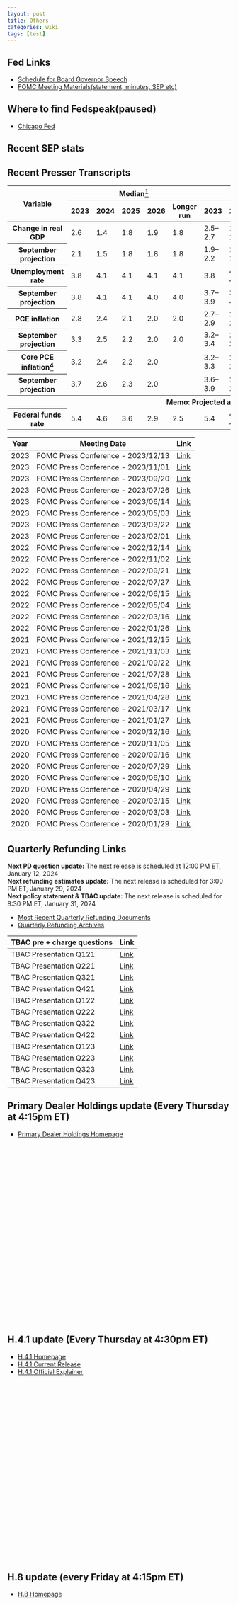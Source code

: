 ```yaml
---
layout: post
title: Others
categories: wiki
tags: [test]
---
```

## Fed Links
- [Schedule for Board Governor Speech](https://www.federalreserve.gov/newsevents/calendar.htm)  
- [FOMC Meeting Materials(statement, minutes, SEP etc)](https://www.federalreserve.gov/monetarypolicy/fomccalendars.htm)

## Where to find Fedspeak(paused)
- [Chicago Fed](https://www.chicagofed.org/utilities/about-us/office-of-the-president/office-of-the-president-media-appearances)

## Recent SEP stats
<div class="table-responsive">
  <table aria-labelledby="xt1 xt1p1b" class="pubtables" data-sticky-columns="1" data-sticky-rows="2">
  <thead>
  <tr>
  <th class="colhead" id="xt1a1" rowspan="2">Variable</th>
  <th class="colhead" colspan="5" id="xt1a2">Median<a href="#xt1p1f1" id="xt1p1f1r"><sup>1</sup></a></th>
  <th class="colhead" colspan="5" id="xt1a3">Central Tendency<a href="#xt1p1f2" id="xt1p1f2r"><sup>2</sup></a></th>
  <th class="colhead" colspan="5" id="xt1a4">Range<a href="#xt1p1f3" id="xt1p1f3r"><sup>3</sup></a></th>
  </tr>
  <tr>
  <th class="colhead" headers="xt1a2" id="xt1b1">2023</th>
  <th class="colhead" headers="xt1a2" id="xt1b2">2024</th>
  <th class="colhead" headers="xt1a2" id="xt1b3">2025</th>
  <th class="colhead" headers="xt1a2" id="xt1b4">2026</th>
  <th class="colhead" headers="xt1a2" id="xt1b5">Longer run</th>
  <th class="colhead" headers="xt1a3" id="xt1b6">2023</th>
  <th class="colhead" headers="xt1a3" id="xt1b7">2024</th>
  <th class="colhead" headers="xt1a3" id="xt1b8">2025</th>
  <th class="colhead" headers="xt1a3" id="xt1b9">2026</th>
  <th class="colhead" headers="xt1a3" id="xt1b10">Longer run</th>
  <th class="colhead" headers="xt1a4" id="xt1b11">2023</th>
  <th class="colhead" headers="xt1a4" id="xt1b12">2024</th>
  <th class="colhead" headers="xt1a4" id="xt1b13">2025</th>
  <th class="colhead" headers="xt1a4" id="xt1b14">2026</th>
  <th class="colhead" headers="xt1a4" id="xt1b15">Longer run</th>
  </tr>
  </thead>
  <tbody>
  <tr>
  <th class="stub" headers="xt1a1" id="xt1r1">Change in real GDP</th>
  <td class="data" headers="xt1a2 xt1b1 xt1r1">2.6</td>
  <td class="data" headers="xt1a2 xt1b2 xt1r1">1.4</td>
  <td class="data" headers="xt1a2 xt1b3 xt1r1">1.8</td>
  <td class="data" headers="xt1a2 xt1b4 xt1r1">1.9</td>
  <td class="data" headers="xt1a2 xt1b5 xt1r1">1.8</td>
  <td class="data" headers="xt1a3 xt1b6 xt1r1">2.5–2.7</td>
  <td class="data" headers="xt1a3 xt1b7 xt1r1">1.2–1.7</td>
  <td class="data" headers="xt1a3 xt1b8 xt1r1">1.5–2.0</td>
  <td class="data" headers="xt1a3 xt1b9 xt1r1">1.8–2.0</td>
  <td class="data" headers="xt1a3 xt1b10 xt1r1">1.7–2.0</td>
  <td class="data" headers="xt1a4 xt1b11 xt1r1">2.5–2.7</td>
  <td class="data" headers="xt1a4 xt1b12 xt1r1">0.8–2.5</td>
  <td class="data" headers="xt1a4 xt1b13 xt1r1">1.4–2.5</td>
  <td class="data" headers="xt1a4 xt1b14 xt1r1">1.6–2.5</td>
  <td class="data" headers="xt1a4 xt1b15 xt1r1">1.6–2.5</td>
  </tr>
  <tr>
  <th class="stub in1" headers="xt1a1 xt1r1" id="xt1r2">September projection</th>
  <td class="data" headers="xt1a2 xt1b1 xt1r1 xt1r2">2.1</td>
  <td class="data" headers="xt1a2 xt1b2 xt1r1 xt1r2">1.5</td>
  <td class="data" headers="xt1a2 xt1b3 xt1r1 xt1r2">1.8</td>
  <td class="data" headers="xt1a2 xt1b4 xt1r1 xt1r2">1.8</td>
  <td class="data" headers="xt1a2 xt1b5 xt1r1 xt1r2">1.8</td>
  <td class="data" headers="xt1a3 xt1b6 xt1r1 xt1r2">1.9–2.2</td>
  <td class="data" headers="xt1a3 xt1b7 xt1r1 xt1r2">1.2–1.8</td>
  <td class="data" headers="xt1a3 xt1b8 xt1r1 xt1r2">1.6–2.0</td>
  <td class="data" headers="xt1a3 xt1b9 xt1r1 xt1r2">1.7–2.0</td>
  <td class="data" headers="xt1a3 xt1b10 xt1r1 xt1r2">1.7–2.0</td>
  <td class="data" headers="xt1a4 xt1b11 xt1r1 xt1r2">1.8–2.6</td>
  <td class="data" headers="xt1a4 xt1b12 xt1r1 xt1r2">0.4–2.5</td>
  <td class="data" headers="xt1a4 xt1b13 xt1r1 xt1r2">1.4–2.5</td>
  <td class="data" headers="xt1a4 xt1b14 xt1r1 xt1r2">1.6–2.5</td>
  <td class="data" headers="xt1a4 xt1b15 xt1r1 xt1r2">1.6–2.5</td>
  </tr>
  <tr>
  <th class="stub" headers="xt1a1" id="xt1r3">Unemployment rate</th>
  <td class="data" headers="xt1a2 xt1b1 xt1r3">3.8</td>
  <td class="data" headers="xt1a2 xt1b2 xt1r3">4.1</td>
  <td class="data" headers="xt1a2 xt1b3 xt1r3">4.1</td>
  <td class="data" headers="xt1a2 xt1b4 xt1r3">4.1</td>
  <td class="data" headers="xt1a2 xt1b5 xt1r3">4.1</td>
  <td class="data" headers="xt1a3 xt1b6 xt1r3">3.8</td>
  <td class="data" headers="xt1a3 xt1b7 xt1r3">4.0–4.2</td>
  <td class="data" headers="xt1a3 xt1b8 xt1r3">4.0–4.2</td>
  <td class="data" headers="xt1a3 xt1b9 xt1r3">3.9–4.3</td>
  <td class="data" headers="xt1a3 xt1b10 xt1r3">3.8–4.3</td>
  <td class="data" headers="xt1a4 xt1b11 xt1r3">3.7–4.0</td>
  <td class="data" headers="xt1a4 xt1b12 xt1r3">3.9–4.5</td>
  <td class="data" headers="xt1a4 xt1b13 xt1r3">3.8–4.7</td>
  <td class="data" headers="xt1a4 xt1b14 xt1r3">3.8–4.7</td>
  <td class="data" headers="xt1a4 xt1b15 xt1r3">3.5–4.3</td>
  </tr>
  <tr>
  <th class="stub in1" headers="xt1a1 xt1r3" id="xt1r4">September projection</th>
  <td class="data" headers="xt1a2 xt1b1 xt1r3 xt1r4">3.8</td>
  <td class="data" headers="xt1a2 xt1b2 xt1r3 xt1r4">4.1</td>
  <td class="data" headers="xt1a2 xt1b3 xt1r3 xt1r4">4.1</td>
  <td class="data" headers="xt1a2 xt1b4 xt1r3 xt1r4">4.0</td>
  <td class="data" headers="xt1a2 xt1b5 xt1r3 xt1r4">4.0</td>
  <td class="data" headers="xt1a3 xt1b6 xt1r3 xt1r4">3.7–3.9</td>
  <td class="data" headers="xt1a3 xt1b7 xt1r3 xt1r4">3.9–4.4</td>
  <td class="data" headers="xt1a3 xt1b8 xt1r3 xt1r4">3.9–4.3</td>
  <td class="data" headers="xt1a3 xt1b9 xt1r3 xt1r4">3.8–4.3</td>
  <td class="data" headers="xt1a3 xt1b10 xt1r3 xt1r4">3.8–4.3</td>
  <td class="data" headers="xt1a4 xt1b11 xt1r3 xt1r4">3.7–4.0</td>
  <td class="data" headers="xt1a4 xt1b12 xt1r3 xt1r4">3.7–4.5</td>
  <td class="data" headers="xt1a4 xt1b13 xt1r3 xt1r4">3.7–4.7</td>
  <td class="data" headers="xt1a4 xt1b14 xt1r3 xt1r4">3.7–4.5</td>
  <td class="data" headers="xt1a4 xt1b15 xt1r3 xt1r4">3.5–4.3</td>
  </tr>
  <tr>
  <th class="stub" headers="xt1a1" id="xt1r5">PCE inflation</th>
  <td class="data" headers="xt1a2 xt1b1 xt1r5">2.8</td>
  <td class="data" headers="xt1a2 xt1b2 xt1r5">2.4</td>
  <td class="data" headers="xt1a2 xt1b3 xt1r5">2.1</td>
  <td class="data" headers="xt1a2 xt1b4 xt1r5">2.0</td>
  <td class="data" headers="xt1a2 xt1b5 xt1r5">2.0</td>
  <td class="data" headers="xt1a3 xt1b6 xt1r5">2.7–2.9</td>
  <td class="data" headers="xt1a3 xt1b7 xt1r5">2.2–2.5</td>
  <td class="data" headers="xt1a3 xt1b8 xt1r5">2.0–2.2</td>
  <td class="data" headers="xt1a3 xt1b9 xt1r5">2.0</td>
  <td class="data" headers="xt1a3 xt1b10 xt1r5">2.0</td>
  <td class="data" headers="xt1a4 xt1b11 xt1r5">2.7–3.2</td>
  <td class="data" headers="xt1a4 xt1b12 xt1r5">2.1–2.7</td>
  <td class="data" headers="xt1a4 xt1b13 xt1r5">2.0–2.5</td>
  <td class="data" headers="xt1a4 xt1b14 xt1r5">2.0–2.3</td>
  <td class="data" headers="xt1a4 xt1b15 xt1r5">2.0</td>
  </tr>
  <tr>
  <th class="stub in1" headers="xt1a1 xt1r5" id="xt1r6">September projection</th>
  <td class="data" headers="xt1a2 xt1b1 xt1r5 xt1r6">3.3</td>
  <td class="data" headers="xt1a2 xt1b2 xt1r5 xt1r6">2.5</td>
  <td class="data" headers="xt1a2 xt1b3 xt1r5 xt1r6">2.2</td>
  <td class="data" headers="xt1a2 xt1b4 xt1r5 xt1r6">2.0</td>
  <td class="data" headers="xt1a2 xt1b5 xt1r5 xt1r6">2.0</td>
  <td class="data" headers="xt1a3 xt1b6 xt1r5 xt1r6">3.2–3.4</td>
  <td class="data" headers="xt1a3 xt1b7 xt1r5 xt1r6">2.3–2.7</td>
  <td class="data" headers="xt1a3 xt1b8 xt1r5 xt1r6">2.0–2.3</td>
  <td class="data" headers="xt1a3 xt1b9 xt1r5 xt1r6">2.0–2.2</td>
  <td class="data" headers="xt1a3 xt1b10 xt1r5 xt1r6">2.0</td>
  <td class="data" headers="xt1a4 xt1b11 xt1r5 xt1r6">3.1–3.8</td>
  <td class="data" headers="xt1a4 xt1b12 xt1r5 xt1r6">2.1–3.5</td>
  <td class="data" headers="xt1a4 xt1b13 xt1r5 xt1r6">2.0–2.9</td>
  <td class="data" headers="xt1a4 xt1b14 xt1r5 xt1r6">2.0–2.7</td>
  <td class="data" headers="xt1a4 xt1b15 xt1r5 xt1r6">2.0</td>
  </tr>
  <tr>
  <th class="stub" headers="xt1a1" id="xt1r7">Core PCE inflation<a href="#xt1p1f4" id="xt1p1f4r"><sup>4</sup></a></th>
  <td class="data" headers="xt1a2 xt1b1 xt1r7">3.2</td>
  <td class="data" headers="xt1a2 xt1b2 xt1r7">2.4</td>
  <td class="data" headers="xt1a2 xt1b3 xt1r7">2.2</td>
  <td class="data" headers="xt1a2 xt1b4 xt1r7">2.0</td>
  <td class="emptystub"> </td>
  <td class="data" headers="xt1a3 xt1b6 xt1r7">3.2–3.3</td>
  <td class="data" headers="xt1a3 xt1b7 xt1r7">2.4–2.7</td>
  <td class="data" headers="xt1a3 xt1b8 xt1r7">2.0–2.2</td>
  <td class="data" headers="xt1a3 xt1b9 xt1r7">2.0–2.1</td>
  <td class="emptystub"> </td>
  <td class="data" headers="xt1a4 xt1b11 xt1r7">3.2–3.7</td>
  <td class="data" headers="xt1a4 xt1b12 xt1r7">2.3–3.0</td>
  <td class="data" headers="xt1a4 xt1b13 xt1r7">2.0–2.6</td>
  <td class="data" headers="xt1a4 xt1b14 xt1r7">2.0–2.3</td>
  <td class="emptystub"> </td>
  </tr>
  <tr>
  <th class="stub in1" headers="xt1a1 xt1r7" id="xt1r8">September projection</th>
  <td class="data" headers="xt1a2 xt1b1 xt1r7 xt1r8">3.7</td>
  <td class="data" headers="xt1a2 xt1b2 xt1r7 xt1r8">2.6</td>
  <td class="data" headers="xt1a2 xt1b3 xt1r7 xt1r8">2.3</td>
  <td class="data" headers="xt1a2 xt1b4 xt1r7 xt1r8">2.0</td>
  <td class="emptystub"> </td>
  <td class="data" headers="xt1a3 xt1b6 xt1r7 xt1r8">3.6–3.9</td>
  <td class="data" headers="xt1a3 xt1b7 xt1r7 xt1r8">2.5–2.8</td>
  <td class="data" headers="xt1a3 xt1b8 xt1r7 xt1r8">2.0–2.4</td>
  <td class="data" headers="xt1a3 xt1b9 xt1r7 xt1r8">2.0–2.3</td>
  <td class="emptystub"> </td>
  <td class="data" headers="xt1a4 xt1b11 xt1r7 xt1r8">3.5–4.2</td>
  <td class="data" headers="xt1a4 xt1b12 xt1r7 xt1r8">2.3–3.6</td>
  <td class="data" headers="xt1a4 xt1b13 xt1r7 xt1r8">2.0–3.0</td>
  <td class="data" headers="xt1a4 xt1b14 xt1r7 xt1r8">2.0–2.9</td>
  <td class="emptystub"> </td>
  </tr>
  <tr>
  <th class="stub memogrey" colspan="16" id="xt1r9">Memo: Projected appropriate policy path</th>
  </tr>
  <tr>
  <th class="stub" headers="xt1a1 xt1r9" id="xt1r10">Federal funds rate</th>
  <td class="data" headers="xt1a2 xt1b1 xt1r9 xt1r10">5.4</td>
  <td class="data" headers="xt1a2 xt1b2 xt1r9 xt1r10">4.6</td>
  <td class="data" headers="xt1a2 xt1b3 xt1r9 xt1r10">3.6</td>
  <td class="data" headers="xt1a2 xt1b4 xt1r9 xt1r10">2.9</td>
  <td class="data" headers="xt1a2 xt1b5 xt1r9 xt1r10">2.5</td>
  <td class="data" headers="xt1a3 xt1b6 xt1r9 xt1r10">5.4</td>
  <td class="data" headers="xt1a3 xt1b7 xt1r9 xt1r10">4.4–4.9</td>
  <td class="data" headers="xt1a3 xt1b8 xt1r9 xt1r10">3.1–3.9</td>
  <td class="data" headers="xt1a3 xt1b9 xt1r9 xt1r10">2.5–3.1</td>
  <td class="data" headers="xt1a3 xt1b10 xt1r9 xt1r10">2.5–3.0</td>
  <td class="data" headers="xt1a4 xt1b11 xt1r9 xt1r10">5.4</td>
  <td class="data" headers="xt1a4 xt1b12 xt1r9 xt1r10">3.9–5.4</td>
  <td class="data" headers="xt1a4 xt1b13 xt1r9 xt1r10">2.4–5.4</td>
  <td class="data" headers="xt1a4 xt1b14 xt1r9 xt1r10">2.4–4.9</td>
  <td class="data" headers="xt1a4 xt1b15 xt1r9 xt1r10">2.4–3.8</td>
  </tr>
  <tr>
</div>




## Recent Presser Transcripts
| Year | Meeting Date | Link |
|----------|----------|----------|
|2023 | FOMC Press Conference - 2023/12/13 | [Link](https://www.federalreserve.gov/mediacenter/files/FOMCpresconf20231213.pdf) |
|2023 | FOMC Press Conference - 2023/11/01 | [Link](https://www.federalreserve.gov/mediacenter/files/fomcpresconf20231101.pdf) |
|2023 | FOMC Press Conference - 2023/09/20 | [Link](https://www.federalreserve.gov/mediacenter/files/fomcpresconf20230920.pdf) |
|2023 | FOMC Press Conference - 2023/07/26 | [Link](https://www.federalreserve.gov/mediacenter/files/fomcpresconf20230726.pdf) |
|2023 | FOMC Press Conference - 2023/06/14 | [Link](https://www.federalreserve.gov/mediacenter/files/fomcpresconf20230614.pdf) |
|2023 | FOMC Press Conference - 2023/05/03 | [Link](https://www.federalreserve.gov/mediacenter/files/fomcpresconf20230503.pdf) |
|2023 | FOMC Press Conference - 2023/03/22 | [Link](https://www.federalreserve.gov/mediacenter/files/fomcpresconf20230322.pdf) |
|2023 | FOMC Press Conference - 2023/02/01 | [Link](https://www.federalreserve.gov/mediacenter/files/fomcpresconf20230201.pdf) |
|2022 | FOMC Press Conference - 2022/12/14 | [Link](https://www.federalreserve.gov/mediacenter/files/fomcpresconf20221214.pdf) |
|2022 | FOMC Press Conference - 2022/11/02 | [Link](https://www.federalreserve.gov/mediacenter/files/fomcpresconf20221102.pdf) |
|2022 | FOMC Press Conference - 2022/09/21 | [Link](https://www.federalreserve.gov/mediacenter/files/fomcpresconf20220921.pdf) |
|2022 | FOMC Press Conference - 2022/07/27 | [Link](https://www.federalreserve.gov/mediacenter/files/fomcpresconf20220727.pdf) |
|2022 | FOMC Press Conference - 2022/06/15 | [Link](https://www.federalreserve.gov/mediacenter/files/fomcpresconf20220615.pdf) |
|2022 | FOMC Press Conference - 2022/05/04 | [Link](https://www.federalreserve.gov/mediacenter/files/fomcpresconf20220504.pdf) |
|2022 | FOMC Press Conference - 2022/03/16 | [Link](https://www.federalreserve.gov/mediacenter/files/fomcpresconf20220316.pdf) |
|2022 | FOMC Press Conference - 2022/01/26 | [Link](https://www.federalreserve.gov/mediacenter/files/fomcpresconf20220126.pdf) |
|2021 | FOMC Press Conference - 2021/12/15 | [Link](https://www.federalreserve.gov/mediacenter/files/fomcpresconf20211215.pdf) |
|2021 | FOMC Press Conference - 2021/11/03 | [Link](https://www.federalreserve.gov/mediacenter/files/fomcpresconf20211103.pdf) |
|2021 | FOMC Press Conference - 2021/09/22 | [Link](https://www.federalreserve.gov/mediacenter/files/fomcpresconf20210922.pdf) |
|2021 | FOMC Press Conference - 2021/07/28 | [Link](https://www.federalreserve.gov/mediacenter/files/fomcpresconf20210728.pdf) |
|2021 | FOMC Press Conference - 2021/06/16 | [Link](https://www.federalreserve.gov/mediacenter/files/fomcpresconf20210616.pdf) |
|2021 | FOMC Press Conference - 2021/04/28 | [Link](https://www.federalreserve.gov/mediacenter/files/fomcpresconf20210428.pdf) |
|2021 | FOMC Press Conference - 2021/03/17 | [Link](https://www.federalreserve.gov/mediacenter/files/fomcpresconf20210317.pdf) |
|2021 | FOMC Press Conference - 2021/01/27 | [Link](https://www.federalreserve.gov/mediacenter/files/fomcpresconf20210127.pdf) |
|2020 | FOMC Press Conference - 2020/12/16 | [Link](https://www.federalreserve.gov/mediacenter/files/fomcpresconf20201216.pdf) |
|2020 | FOMC Press Conference - 2020/11/05 | [Link](https://www.federalreserve.gov/mediacenter/files/fomcpresconf20201105.pdf) |
|2020 | FOMC Press Conference - 2020/09/16 | [Link](https://www.federalreserve.gov/mediacenter/files/fomcpresconf20200916.pdf) |
|2020 | FOMC Press Conference - 2020/07/29 | [Link](https://www.federalreserve.gov/mediacenter/files/fomcpresconf20200729.pdf) |
|2020 | FOMC Press Conference - 2020/06/10 | [Link](https://www.federalreserve.gov/mediacenter/files/fomcpresconf20200610.pdf) |
|2020 | FOMC Press Conference - 2020/04/29 | [Link](https://www.federalreserve.gov/mediacenter/files/fomcpresconf20200429.pdf) |
|2020 | FOMC Press Conference - 2020/03/15 | [Link](https://www.federalreserve.gov/mediacenter/files/fomcpresconf20200315.pdf) |
|2020 | FOMC Press Conference - 2020/03/03 | [Link](https://www.federalreserve.gov/mediacenter/files/fomcpresconf20200303.pdf) |
|2020 | FOMC Press Conference - 2020/01/29 | [Link](https://www.federalreserve.gov/mediacenter/files/fomcpresconf20200129.pdf) |







## Quarterly Refunding Links
**Next PD question update:** The next release is scheduled at 12:00 PM ET, January 12, 2024  
**Next refunding estimates update:** The next release is scheduled for 3:00 PM ET, January 29, 2024  
**Next policy statement & TBAC update:** The next release is scheduled for 8:30 PM ET, January 31, 2024  

- [Most Recent Quarterly Refunding Documents](https://home.treasury.gov/policy-issues/financing-the-government/quarterly-refunding/most-recent-quarterly-refunding-documents)  
- [Quarterly Refunding Archives](https://home.treasury.gov/policy-issues/financing-the-government/quarterly-refunding/quarterly-refunding-archives)


| TBAC pre + charge questions  | Link |
|--------------|-------------|
| TBAC Presentation Q121 | [Link](https://home.treasury.gov/system/files/221/CombinedChargesforArchivesQ12021.pdf) |
| TBAC Presentation Q221 | [Link](https://home.treasury.gov/system/files/221/CombinedChargesforArchivesQ22021.pdf) |
| TBAC Presentation Q321 | [Link](https://home.treasury.gov/system/files/221/CombinedChargesforArchivesQ32021.pdf) |
| TBAC Presentation Q421 | [Link](https://home.treasury.gov/system/files/221/CombinedChargesforArchivesQ42021.pdf) |
| TBAC Presentation Q122 | [Link](https://home.treasury.gov/system/files/221/CombinedChargesforArchivesQ12022.pdf) |
| TBAC Presentation Q222 | [Link](https://home.treasury.gov/system/files/221/CombinedChargesforArchivesQ22022.pdf) |
| TBAC Presentation Q322 | [Link](https://home.treasury.gov/system/files/221/CombinedChargesforArchivesQ32022.pdf) |
| TBAC Presentation Q422 | [Link](https://home.treasury.gov/system/files/221/CombinedChargesforArchivesQ42022.pdf) |
| TBAC Presentation Q123 | [Link](https://home.treasury.gov/system/files/221/CombinedChargesforArchivesQ12023.pdf) |
| TBAC Presentation Q223 | [Link](https://home.treasury.gov/system/files/221/CombinedChargesforArchivesQ22023.pdf) |
| TBAC Presentation Q323 | [Link](https://home.treasury.gov/system/files/221/CombinedChargesforArchivesQ32023.pdf) |
| TBAC Presentation Q423 | [Link](https://home.treasury.gov/system/files/221/CombinedChargesforArchivesQ42023.pdf) |


## Primary Dealer Holdings update (Every Thursday at 4:15pm ET)
- [Primary Dealer Holdings Homepage](https://www.newyorkfed.org/markets/counterparties/primary-dealers-statistics)

<div style="min-height:400px"><script type="text/javascript" defer src="https://datawrapper.dwcdn.net/fv5l6/embed.js?v=1" charset="utf-8"></script><noscript><img src="https://datawrapper.dwcdn.net/fv5l6/full.png" alt="" /></noscript></div>

## H.4.1 update (Every Thursday at 4:30pm ET)
- [H.4.1 Homepage](https://www.federalreserve.gov/releases/h41/)
- [H.4.1 Current Release](https://www.federalreserve.gov/releases/h41/current/default.htm/)
- [H.4.1 Official Explainer](https://www.federalreserve.gov/monetarypolicy/bst_fedsbalancesheet.htm)

<div style="min-height:400px"><script type="text/javascript" defer src="https://datawrapper.dwcdn.net/OZh7N/embed.js?v=1" charset="utf-8"></script><noscript><img src="https://datawrapper.dwcdn.net/OZh7N/full.png" alt="" /></noscript></div>

## H.8 update (every Friday at 4:15pm ET)
- [H.8 Homepage](https://www.federalreserve.gov/releases/h8/)

  
